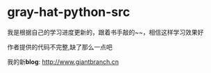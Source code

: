 # gray-hat-python-src
  我是根据自己的学习进度更新的，跟着书手敲的~~，相信这样学习效果好
  
  作者提供的代码不完整,缺了那么一点吧
  
  我的新**blog**: http://www.giantbranch.cn
